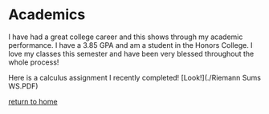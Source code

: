 # Academics
I have had a great college career and this shows through my academic performance.
I have a 3.85 GPA and am a student in the Honors College. I love my classes this semester and have been very blessed throughout the whole process!

Here is a calculus assignment I recently completed! [Look!](./Riemann Sums WS.PDF)

[return to home](./README.md)
